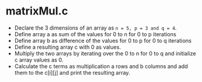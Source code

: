# matrixMul.c 

- Declare the 3 dimensions of an array as `n = 5, p = 3 and q = 4`.
- Define array a as sum of the values for 0 to n for 0 to p iterations
- Define array b as difference of the values for 0 to p for 0 to q iterations
- Define a resulting array c with 0 as values.
- Multiply the two arrays by iterating over the 0 to n for 0 to q and initialize c array values as 0.
- Calculate the c terms as multiplication a rows and b columns and add them to the c[i][j] and print the resulting array.
